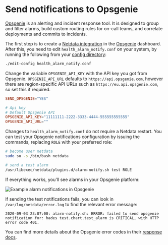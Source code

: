 <!--
title: "Send notifications to Opsgenie"
description: "Send alerts to your Opsgenie incident response account any time an anomaly or performance issue strikes a node in your infrastructure."
sidebar_label: "Opsgenie"
custom_edit_url: https://github.com/netdata/netdata/edit/master/health/notifications/opsgenie/README.md
-->

# Send notifications to Opsgenie

[Opsgenie](https://www.atlassian.com/software/opsgenie) is an alerting and incident response tool. It is designed to
group and filter alarms, build custom routing rules for on-call teams, and correlate deployments and commits to
incidents.

The first step is to create a [Netdata integration](https://docs.opsgenie.com/docs/api-integration) in the
[Opsgenie](https://www.atlassian.com/software/opsgenie) dashboard. After this, you need to edit
`health_alarm_notify.conf` on your system, by running the following from your [config
directory](/docs/configure/nodes.md):
 
```bash
./edit-config health_alarm_notify.conf
```

Change the variable `OPSGENIE_API_KEY` with the API key you got from Opsgenie. `OPSGENIE_API_URL` defaults to
`https://api.opsgenie.com`, however there are region-specific API URLs such as `https://eu.api.opsgenie.com`, so set
this if required.

```conf
SEND_OPSGENIE="YES"

# Api key
# Default Opsgenie API
OPSGENIE_API_KEY="11111111-2222-3333-4444-555555555555"
OPSGENIE_API_URL=""
```

Changes to `health_alarm_notify.conf` do not require a Netdata restart. You can test your Opsgenie notifications
configuration by issuing the commands, replacing `ROLE` with your preferred role:

```sh
# become user netdata
sudo su -s /bin/bash netdata

# send a test alarm
/usr/libexec/netdata/plugins.d/alarm-notify.sh test ROLE
```

If everything works, you'll see alarms in your Opsgenie platform:

![Example alarm notifications in
Opsgenie](https://user-images.githubusercontent.com/49162938/92184518-f725f900-ee40-11ea-9afa-e7c639c72206.png)

If sending the test notifications fails, you can look in `/var/log/netdata/error.log` to find the relevant error
message:

```log
2020-09-03 23:07:00: alarm-notify.sh: ERROR: failed to send opsgenie notification for: hades test.chart.test_alarm is CRITICAL, with HTTP error code 401.
```

You can find more details about the Opsgenie error codes in their [response
docs](https://docs.opsgenie.com/docs/response).


